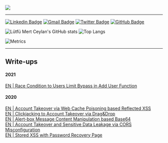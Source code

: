[![](https://raw.githubusercontent.com/dchemwetich/dchemwetich/main/chat.svg)](https://www.linkedin.com/in/dchemwetich/)

------
  
[![Linkedin Badge](https://img.shields.io/badge/-Lütfü%20Mert%20Ceylan-e9e9e9?style=flat&logo=Linkedin&logoColor=blue&link=https://www.linkedin.com/in/dchemwetich/)](https://www.linkedin.com/in/dchemwetich/) 
[![Gmail Badge](https://img.shields.io/badge/-lutfu.mertceylan@owasp.org-e9e9e9?style=flat&logo=Gmail&logoColor=red&link=mailto:lutfu.mertceylan@owasp.org)](mailto:lutfu.mertceylan@owasp.org)
[![Twitter Badge](https://img.shields.io/badge/-Lütfü%20Mert%20Ceylan-e9e9e9?style=flat&logo=twitter&logoColor=blue&link=https://twitter.com/dchemwetich/)](https://twitter.com/dchemwetich/) 
[![GitHub Badge](https://img.shields.io/badge/-dchemwetich-e9e9e9?style=flat&logo=GitHub&logoColor=red&link=https://github.com/dchemwetich)](https://github.com/dchemwetich)


<p align="left">
</p>

<p align="right">

</p>
  
![Lütfü Mert Ceylan's GitHub stats](https://github-readme-stats.vercel.app/api?username=dchemwetich&show_icons=true&theme=material-palenight)
![Top Langs](https://github-readme-stats.vercel.app/api/top-langs/?username=dchemwetich&layout=compact&theme=material-palenight)

  
![Metrics](https://metrics.lecoq.io/dchemwetich)

------

<h2>Write-ups</h2>

<h4>2021</h4>
<a href="https://dchemwetich.com.tr/posts/race-condition-limit-bypass/">EN | Race Condition to Users Limit Bypass in Add User Function</a><br>

<h4>2020</h4>
<a href="https://dchemwetich.com.tr/posts/acc-takeover-web-cache-xss/">EN | Account Takeover via Web Cache Poisoning based Reflected XSS</a><br>
<a href="https://dchemwetich.com.tr/posts/clickjacking-acc-takeover-drag-drop/">EN | Clickjacking to Account Takeover via Drag&Drop</a><br>
<a href="https://dchemwetich.com.tr/posts/alertbox-manipulation-base64/">EN | Alert-box Message Content Manipulation based Base64</a><br>
<a href="https://dchemwetich.com.tr/posts/ato-and-data-leakage-via-cors-misc/">EN | Account Takeover and Sensitive Data Leakage via CORS Misconfiguration</a><br>
<a href="https://dchemwetich.com.tr/posts/stored-xss-with-password-recovery-page/">EN | Stored XSS with Password Recovery Page</a><br>
